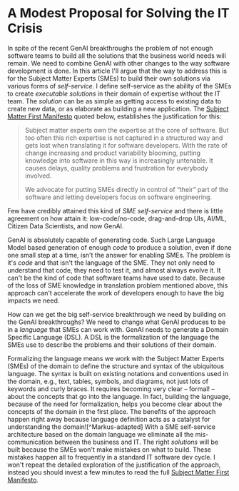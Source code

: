 # A Modest Proposal for Solving the IT Crisis

In spite of the recent GenAI breakthroughs the problem of not enough software teams to build all the solutions that the business world needs will remain. We need to combine GenAI with other changes to the way software development is done. In this article I'll argue that the way to address this is for the Subject Matter Experts (SMEs) to build their own solutions via various forms of *self-service*. I define self-service as the ability of the SMEs to create *executable solutions* in their domain of expertise without the IT team. The *solution* can be as simple as getting access to existing data to create new data, or as elaborate as building a new application. The [Subject Matter First Manifesto](https://subjectmatterfirst.org/) quoted below, establishes the justification for this: 

> Subject matter experts own the expertise at the core of software. But too often this rich expertise is not captured in a structured way and gets lost when translating it for software developers.  With the rate of change increasing and product variability blooming, putting knowledge into software in this way is increasingly untenable. It causes delays, quality problems and frustration for everybody involved.
>
> We advocate for putting SMEs directly in control of “their” part of the software and letting developers focus on software engineering.

Few have credibly attained this kind of *SME self-service* and there is little agreement on how attain it: low-code/no-code, drag-and-drop UIs, AI/ML, Citizen Data Scientists, and now GenAI.

GenAI is absolutely capable of generating code. Such Large Language Model based generation of enough *code* to produce a solution, even if done one small step at a time, isn't the answer for enabling SMEs. The problem is it's *code* and that isn't the language of the SME. They not only need to understand that code, they need to test it, and almost always evolve it. It can't be the kind of code that software teams have used to date. Because of the loss of SME knowledge in translation problem mentioned above, this approach can't accelerate the work of developers enough to have the big impacts we need.  

How can we get the big self-service breakthrough we need by building on the GenAI breakthroughs? We need to change what GenAI produces to be in a *language* that SMEs can work with. GenAI needs to generate a Domain Specific Language (DSL). A DSL is the formalization of the language the SMEs use to describe the problems and their solutions of their domain.

Formalizing the language means we work with the Subject Matter Experts (SMEs) of the domain to define the structure and syntax of the ubiquitous language.  The syntax is built on existing notations and conventions used in the domain, e.g., text, tables, symbols, and diagrams, not just lots of keywords and curly braces. It requires becoming very clear – formal! – about the concepts that go into the language. In fact, building the language, because of the need for formalization, helps you become clear about the concepts of the domain in the first place. The benefits of the approach happen right away because language definition acts as a catalyst for understanding the domain![^Markus-adapted]
With a SME self-service architecture based on the domain language we eliminate all the mis-communication between the business and IT. The right *solutions* will be built because the SMEs won't make mistakes on what to build. These mistakes happen all to frequently in a standard IT software dev cycle. I won't repeat the detailed exploration of the justification of the approach, instead you should invest a few minutes to read the full [Subject Matter First Manifesto](https://subjectmatterfirst.org/).


